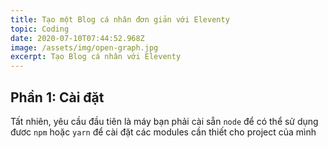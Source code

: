 ```yaml
---
title: Tạo một Blog cá nhân đơn giản với Eleventy
topic: Coding
date: 2020-07-10T07:44:52.968Z
image: /assets/img/open-graph.jpg
excerpt: Tạo Blog cá nhân với Eleventy
---
```

## Phần 1: Cài đặt

Tất nhiên, yêu cầu đầu tiên là máy bạn phải cài sẵn `node` để có thể sử dụng đươc `npm` hoặc `yarn` để cài đặt các modules cần thiết cho project của mình